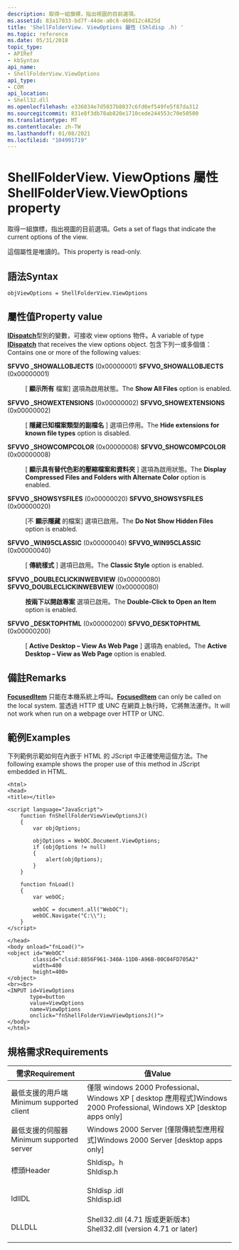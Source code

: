 ```yaml
---
description: 取得一組旗標，指出視圖的目前選項。
ms.assetid: 83a17033-bd7f-44de-a0c8-460d12c4825d
title: 'ShellFolderView. ViewOptions 屬性 (Shldisp .h) '
ms.topic: reference
ms.date: 05/31/2018
topic_type:
- APIRef
- kbSyntax
api_name:
- ShellFolderView.ViewOptions
api_type:
- COM
api_location:
- Shell32.dll
ms.openlocfilehash: e336034e7d5037b8037c6fd0ef549fe5f87da312
ms.sourcegitcommit: 831e8f3db78ab820e1710cede244553c70e50500
ms.translationtype: MT
ms.contentlocale: zh-TW
ms.lasthandoff: 01/08/2021
ms.locfileid: "104991719"
---
```

# <a name="shellfolderviewviewoptions-property"></a><span data-ttu-id="9f677-103">ShellFolderView. ViewOptions 屬性</span><span class="sxs-lookup"><span data-stu-id="9f677-103">ShellFolderView.ViewOptions property</span></span>

<span data-ttu-id="9f677-104">取得一組旗標，指出視圖的目前選項。</span><span class="sxs-lookup"><span data-stu-id="9f677-104">Gets a set of flags that indicate the current options of the view.</span></span>

<span data-ttu-id="9f677-105">這個屬性是唯讀的。</span><span class="sxs-lookup"><span data-stu-id="9f677-105">This property is read-only.</span></span>

## <a name="syntax"></a><span data-ttu-id="9f677-106">語法</span><span class="sxs-lookup"><span data-stu-id="9f677-106">Syntax</span></span>


```JScript
objViewOptions = ShellFolderView.ViewOptions
```



## <a name="property-value"></a><span data-ttu-id="9f677-107">屬性值</span><span class="sxs-lookup"><span data-stu-id="9f677-107">Property value</span></span>

<span data-ttu-id="9f677-108">[**IDispatch**](/windows/win32/api/oaidl/nn-oaidl-idispatch)型別的變數，可接收 view options 物件。</span><span class="sxs-lookup"><span data-stu-id="9f677-108">A variable of type [**IDispatch**](/windows/win32/api/oaidl/nn-oaidl-idispatch) that receives the view options object.</span></span> <span data-ttu-id="9f677-109">包含下列一或多個值：</span><span class="sxs-lookup"><span data-stu-id="9f677-109">Contains one or more of the following values:</span></span>

<dt>

<span id="SFVVO_SHOWALLOBJECTS"></span><span id="sfvvo_showallobjects"></span>

<span data-ttu-id="9f677-110"><span id="SFVVO_SHOWALLOBJECTS"></span><span id="sfvvo_showallobjects"></span>**SFVVO \_SHOWALLOBJECTS** (0x00000001) </span><span class="sxs-lookup"><span data-stu-id="9f677-110"><span id="SFVVO_SHOWALLOBJECTS"></span><span id="sfvvo_showallobjects"></span>**SFVVO\_SHOWALLOBJECTS** (0x00000001)</span></span>


</dt> <dd>

<span data-ttu-id="9f677-111">[ **顯示所有** 檔案] 選項為啟用狀態。</span><span class="sxs-lookup"><span data-stu-id="9f677-111">The **Show All Files** option is enabled.</span></span>

</dd> <dt>

<span id="SFVVO_SHOWEXTENSIONS"></span><span id="sfvvo_showextensions"></span>

<span data-ttu-id="9f677-112"><span id="SFVVO_SHOWEXTENSIONS"></span><span id="sfvvo_showextensions"></span>**SFVVO \_SHOWEXTENSIONS** (0x00000002) </span><span class="sxs-lookup"><span data-stu-id="9f677-112"><span id="SFVVO_SHOWEXTENSIONS"></span><span id="sfvvo_showextensions"></span>**SFVVO\_SHOWEXTENSIONS** (0x00000002)</span></span>


</dt> <dd>

<span data-ttu-id="9f677-113">[ **隱藏已知檔案類型的副檔名** ] 選項已停用。</span><span class="sxs-lookup"><span data-stu-id="9f677-113">The **Hide extensions for known file types** option is disabled.</span></span>

</dd> <dt>

<span id="SFVVO_SHOWCOMPCOLOR"></span><span id="sfvvo_showcompcolor"></span>

<span data-ttu-id="9f677-114"><span id="SFVVO_SHOWCOMPCOLOR"></span><span id="sfvvo_showcompcolor"></span>**SFVVO \_SHOWCOMPCOLOR** (0x00000008) </span><span class="sxs-lookup"><span data-stu-id="9f677-114"><span id="SFVVO_SHOWCOMPCOLOR"></span><span id="sfvvo_showcompcolor"></span>**SFVVO\_SHOWCOMPCOLOR** (0x00000008)</span></span>


</dt> <dd>

<span data-ttu-id="9f677-115">[ **顯示具有替代色彩的壓縮檔案和資料夾** ] 選項為啟用狀態。</span><span class="sxs-lookup"><span data-stu-id="9f677-115">The **Display Compressed Files and Folders with Alternate Color** option is enabled.</span></span>

</dd> <dt>

<span id="SFVVO_SHOWSYSFILES"></span><span id="sfvvo_showsysfiles"></span>

<span data-ttu-id="9f677-116"><span id="SFVVO_SHOWSYSFILES"></span><span id="sfvvo_showsysfiles"></span>**SFVVO \_SHOWSYSFILES** (0x00000020) </span><span class="sxs-lookup"><span data-stu-id="9f677-116"><span id="SFVVO_SHOWSYSFILES"></span><span id="sfvvo_showsysfiles"></span>**SFVVO\_SHOWSYSFILES** (0x00000020)</span></span>


</dt> <dd>

<span data-ttu-id="9f677-117">[不 **顯示隱藏** 的檔案] 選項已啟用。</span><span class="sxs-lookup"><span data-stu-id="9f677-117">The **Do Not Show Hidden Files** option is enabled.</span></span>

</dd> <dt>

<span id="SFVVO_WIN95CLASSIC"></span><span id="sfvvo_win95classic"></span>

<span data-ttu-id="9f677-118"><span id="SFVVO_WIN95CLASSIC"></span><span id="sfvvo_win95classic"></span>**SFVVO \_WIN95CLASSIC** (0x00000040) </span><span class="sxs-lookup"><span data-stu-id="9f677-118"><span id="SFVVO_WIN95CLASSIC"></span><span id="sfvvo_win95classic"></span>**SFVVO\_WIN95CLASSIC** (0x00000040)</span></span>


</dt> <dd>

<span data-ttu-id="9f677-119">[ **傳統樣式** ] 選項已啟用。</span><span class="sxs-lookup"><span data-stu-id="9f677-119">The **Classic Style** option is enabled.</span></span>

</dd> <dt>

<span id="SFVVO_DOUBLECLICKINWEBVIEW"></span><span id="sfvvo_doubleclickinwebview"></span>

<span data-ttu-id="9f677-120"><span id="SFVVO_DOUBLECLICKINWEBVIEW"></span><span id="sfvvo_doubleclickinwebview"></span>**SFVVO \_DOUBLECLICKINWEBVIEW** (0x00000080) </span><span class="sxs-lookup"><span data-stu-id="9f677-120"><span id="SFVVO_DOUBLECLICKINWEBVIEW"></span><span id="sfvvo_doubleclickinwebview"></span>**SFVVO\_DOUBLECLICKINWEBVIEW** (0x00000080)</span></span>


</dt> <dd>

<span data-ttu-id="9f677-121">**按兩下以開啟專案** 選項已啟用。</span><span class="sxs-lookup"><span data-stu-id="9f677-121">The **Double-Click to Open an Item** option is enabled.</span></span>

</dd> <dt>

<span id="SFVVO_DESKTOPHTML"></span><span id="sfvvo_desktophtml"></span>

<span data-ttu-id="9f677-122"><span id="SFVVO_DESKTOPHTML"></span><span id="sfvvo_desktophtml"></span>**SFVVO \_DESKTOPHTML** (0x00000200) </span><span class="sxs-lookup"><span data-stu-id="9f677-122"><span id="SFVVO_DESKTOPHTML"></span><span id="sfvvo_desktophtml"></span>**SFVVO\_DESKTOPHTML** (0x00000200)</span></span>


</dt> <dd>

<span data-ttu-id="9f677-123">[ **Active Desktop – View As Web Page** ] 選項為 enabled。</span><span class="sxs-lookup"><span data-stu-id="9f677-123">The **Active Desktop – View as Web Page** option is enabled.</span></span>

</dd> </dl>

## <a name="remarks"></a><span data-ttu-id="9f677-124">備註</span><span class="sxs-lookup"><span data-stu-id="9f677-124">Remarks</span></span>

<span data-ttu-id="9f677-125">[**FocusedItem**](shellfolderview-focuseditem.md) 只能在本機系統上呼叫。</span><span class="sxs-lookup"><span data-stu-id="9f677-125">[**FocusedItem**](shellfolderview-focuseditem.md) can only be called on the local system.</span></span> <span data-ttu-id="9f677-126">當透過 HTTP 或 UNC 在網頁上執行時，它將無法運作。</span><span class="sxs-lookup"><span data-stu-id="9f677-126">It will not work when run on a webpage over HTTP or UNC.</span></span>

## <a name="examples"></a><span data-ttu-id="9f677-127">範例</span><span class="sxs-lookup"><span data-stu-id="9f677-127">Examples</span></span>

<span data-ttu-id="9f677-128">下列範例示範如何在內嵌于 HTML 的 JScript 中正確使用這個方法。</span><span class="sxs-lookup"><span data-stu-id="9f677-128">The following example shows the proper use of this method in JScript embedded in HTML.</span></span>


```JScript
<html>
<head>
<title></title>

<script language="JavaScript">
    function fnShellFolderViewViewOptionsJ()
    {
        var objOptions;
        
        objOptions = WebOC.Document.ViewOptions;
        if (objOptions != null)
        {
            alert(objOptions);
        }
    }
    
    function fnLoad()
    {
        var webOC;
        
        webOC = document.all("WebOC");
        webOC.Navigate("C:\\");
    }
</script>

</head>
<body onload="fnLoad()">
<object id="WebOC"
        classid="clsid:8856F961-340A-11D0-A96B-00C04FD705A2"
        width=400
        height=400>
</object>
<br><br>
<INPUT id=ViewOptions 
       type=button 
       value=ViewOptions 
       name=ViewOptions 
       onclick="fnShellFolderViewViewOptionsJ()">
</body>
</html>
```



## <a name="requirements"></a><span data-ttu-id="9f677-129">規格需求</span><span class="sxs-lookup"><span data-stu-id="9f677-129">Requirements</span></span>



| <span data-ttu-id="9f677-130">需求</span><span class="sxs-lookup"><span data-stu-id="9f677-130">Requirement</span></span> | <span data-ttu-id="9f677-131">值</span><span class="sxs-lookup"><span data-stu-id="9f677-131">Value</span></span> |
|-------------------------------------|----------------------------------------------------------------------------------------------------------------|
| <span data-ttu-id="9f677-132">最低支援的用戶端</span><span class="sxs-lookup"><span data-stu-id="9f677-132">Minimum supported client</span></span><br/> | <span data-ttu-id="9f677-133">僅限 windows 2000 Professional、Windows XP \[ desktop 應用程式\]</span><span class="sxs-lookup"><span data-stu-id="9f677-133">Windows 2000 Professional, Windows XP \[desktop apps only\]</span></span><br/>                                         |
| <span data-ttu-id="9f677-134">最低支援的伺服器</span><span class="sxs-lookup"><span data-stu-id="9f677-134">Minimum supported server</span></span><br/> | <span data-ttu-id="9f677-135">Windows 2000 Server \[僅限傳統型應用程式\]</span><span class="sxs-lookup"><span data-stu-id="9f677-135">Windows 2000 Server \[desktop apps only\]</span></span><br/>                                                           |
| <span data-ttu-id="9f677-136">標頭</span><span class="sxs-lookup"><span data-stu-id="9f677-136">Header</span></span><br/>                   | <dl> <span data-ttu-id="9f677-137"><dt>Shldisp。h</dt></span><span class="sxs-lookup"><span data-stu-id="9f677-137"><dt>Shldisp.h</dt></span></span> </dl>                           |
| <span data-ttu-id="9f677-138">Idl</span><span class="sxs-lookup"><span data-stu-id="9f677-138">IDL</span></span><br/>                      | <dl> <span data-ttu-id="9f677-139"><dt>Shldisp .idl</dt></span><span class="sxs-lookup"><span data-stu-id="9f677-139"><dt>Shldisp.idl</dt></span></span> </dl>                         |
| <span data-ttu-id="9f677-140">DLL</span><span class="sxs-lookup"><span data-stu-id="9f677-140">DLL</span></span><br/>                      | <dl> <span data-ttu-id="9f677-141"><dt>Shell32.dll (4.71 版或更新版本) </dt></span><span class="sxs-lookup"><span data-stu-id="9f677-141"><dt>Shell32.dll (version 4.71 or later)</dt></span></span> </dl> |



 

 

